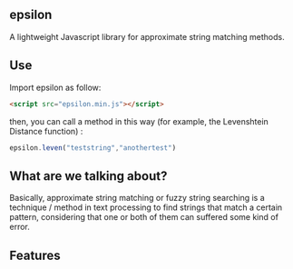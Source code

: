 epsilon
---

A lightweight Javascript library for approximate string matching methods.

Use
---
Import epsilon as follow:

```html
<script src="epsilon.min.js"></script>
```
then, you can call a method in this way (for example, the Levenshtein Distance function) :

```js
epsilon.leven("teststring","anothertest")
```

What are we talking about?
---
Basically, approximate string matching or fuzzy string searching is a technique / method in text processing to find strings that match a certain pattern, considering that one or both of them can suffered some kind of error.

Features
---

